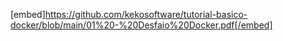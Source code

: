 [embed]https://github.com/kekosoftware/tutorial-basico-docker/blob/main/01%20-%20Desfaio%20Docker.pdf[/embed]